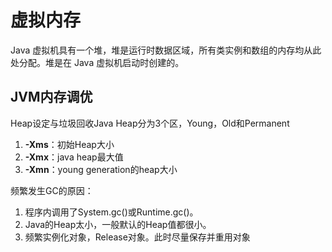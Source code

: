 # 虚拟内存

Java 虚拟机具有一个堆，堆是运行时数据区域，所有类实例和数组的内存均从此处分配。堆是在 Java 虚拟机启动时创建的。

## JVM内存调优

Heap设定与垃圾回收Java Heap分为3个区，Young，Old和Permanent

1. **-Xms**：初始Heap大小
2. **-Xmx**：java heap最大值
3. **-Xmn**：young generation的heap大小

频繁发生GC的原因：
1. 程序内调用了System.gc()或Runtime.gc()。
2. Java的Heap太小，一般默认的Heap值都很小。
3. 频繁实例化对象，Release对象。此时尽量保存并重用对象